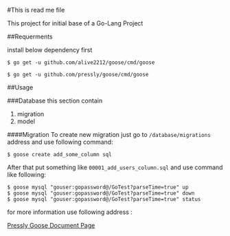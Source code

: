 #This is read me file

This project for initial base of a Go-Lang Project

##Requerments

install below dependency first

```console
$ go get -u github.com/alive2212/goose/cmd/goose
```

```console
$ go get -u github.com/pressly/goose/cmd/goose
```

##Usage

###Database
this section contain 
1. migration
2. model

####Migration
To create new migration just go to `/database/migrations` address and use following command:

```console
$ goose create add_some_column sql
```

After that put something like `00001_add_users_column.sql` and use command like following:

```console
$ goose mysql "gouser:gopassword@/GoTest?parseTime=true" up
$ goose mysql "gouser:gopassword@/GoTest?parseTime=true" down
$ goose mysql "gouser:gopassword@/GoTest?parseTime=true" status
```

for more information use following address :

[Pressly Goose Document Page](https://github.com/pressly/goose "pressly/goose Github Homepage")
